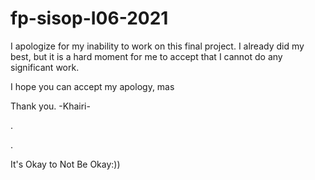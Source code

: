 # fp-sisop-I06-2021

I apologize for my inability to work on this final project. I already did my best, but it is a hard moment for me to accept that I cannot do any significant work.

I hope you can accept my apology, mas

Thank you. -Khairi-



.


.

It's Okay to Not Be Okay:))
